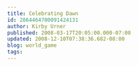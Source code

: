 ```yaml
---
title: Celebrating Dawn
id: 2864464700091424131
author: Kirby Urner
published: 2008-03-17T20:05:00.000-07:00
updated: 2008-12-10T07:38:36.682-08:00
blog: world_game
tags: 
---
```


